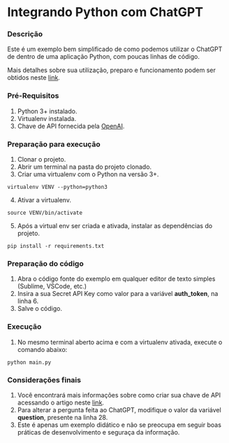 # Integrando Python com ChatGPT

### Descrição

Este é um exemplo bem simplificado de como podemos utilizar o ChatGPT de dentro de uma aplicação Python, com poucas linhas de código.

Mais detalhes sobre sua utilização, preparo e funcionamento podem ser obtidos neste [link](https://github.com/alessdr).


### Pré-Requisitos

1. Python 3+ instalado.
2. Virtualenv instalada.
3. Chave de API fornecida pela [OpenAI](https://openai.com/api/).


### Preparação para execução

1. Clonar o projeto.
2. Abrir um terminal na pasta do projeto clonado.
3. Criar uma virtualenv com o Python na versão 3+.

```buildoutcfg
virtualenv VENV --python=python3
```

4. Ativar a virtualenv.

```buildoutcfg
source VENV/bin/activate
```

5. Após a virtual env ser criada e ativada, instalar as dependências do projeto.

```buildoutcfg
pip install -r requirements.txt
```

### Preparação do código

1. Abra o código fonte do exemplo em qualquer editor de texto simples (Sublime, VSCode, etc.)
2. Insira a sua Secret API Key como valor para a variável **auth_token**, na linha 6.
3. Salve o código.


### Execução

1. No mesmo terminal aberto acima e com a virtualenv ativada, execute o comando abaixo:

```buildoutcfg
python main.py
```

### Considerações finais

1. Você encontrará mais informações sobre como criar sua chave de API acessando o artigo neste [link](https://github.com/alessdr).
2. Para alterar a pergunta feita ao ChatGPT, modifique o valor da variável **question**, presente na linha 28.
3. Este é apenas um exemplo didático e não se preocupa em seguir boas práticas de desenvolvimento e seguraça da informação.

